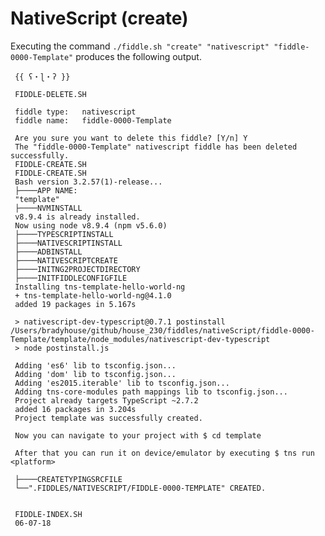NativeScript (create)
======

Executing the command `./fiddle.sh "create" "nativescript" "fiddle-0000-Template"` produces the following output.

     {{ ʕ・ɭ・ʔ }}
     
     FIDDLE-DELETE.SH
     
     fiddle type:	nativescript
     fiddle name:	fiddle-0000-Template
     
     Are you sure you want to delete this fiddle? [Y/n] Y
     The "fiddle-0000-Template" nativescript fiddle has been deleted successfully.
     FIDDLE-CREATE.SH
     FIDDLE-CREATE.SH
     Bash version 3.2.57(1)-release...
     ├────APP NAME:
     "template"
     ├────NVMINSTALL
     v8.9.4 is already installed.
     Now using node v8.9.4 (npm v5.6.0)
     ├────TYPESCRIPTINSTALL
     ├────NATIVESCRIPTINSTALL
     ├────ADBINSTALL
     ├────NATIVESCRIPTCREATE
     ├────INITNG2PROJECTDIRECTORY
     ├────INITFIDDLECONFIGFILE
     Installing tns-template-hello-world-ng
     + tns-template-hello-world-ng@4.1.0
     added 19 packages in 5.167s
     
     > nativescript-dev-typescript@0.7.1 postinstall /Users/bradyhouse/github/house_230/fiddles/nativeScript/fiddle-0000-Template/template/node_modules/nativescript-dev-typescript
     > node postinstall.js
     
     Adding 'es6' lib to tsconfig.json...
     Adding 'dom' lib to tsconfig.json...
     Adding 'es2015.iterable' lib to tsconfig.json...
     Adding tns-core-modules path mappings lib to tsconfig.json...
     Project already targets TypeScript ~2.7.2
     added 16 packages in 3.204s
     Project template was successfully created.
     
     Now you can navigate to your project with $ cd template
     
     After that you can run it on device/emulator by executing $ tns run <platform>
     
     ├────CREATETYPINGSRCFILE
     └──".FIDDLES/NATIVESCRIPT/FIDDLE-0000-TEMPLATE" CREATED.
     
     
     FIDDLE-INDEX.SH
     06-07-18
